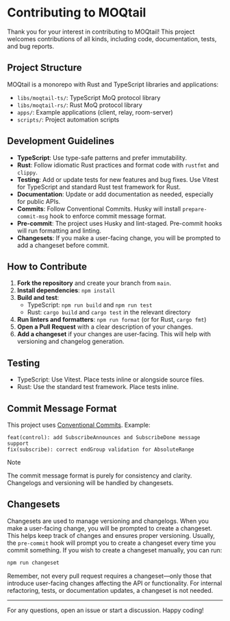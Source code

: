 # Contributing to MOQtail

Thank you for your interest in contributing to MOQtail! This project welcomes contributions of all kinds, including code, documentation, tests, and bug reports.

## Project Structure

MOQtail is a monorepo with Rust and TypeScript libraries and applications:

- `libs/moqtail-ts/`: TypeScript MoQ protocol library
- `libs/moqtail-rs/`: Rust MoQ protocol library
- `apps/`: Example applications (client, relay, room-server)
- `scripts/`: Project automation scripts

## Development Guidelines

- **TypeScript**: Use type-safe patterns and prefer immutability.
- **Rust**: Follow idiomatic Rust practices and format code with `rustfmt` and `clippy`.
- **Testing**: Add or update tests for new features and bug fixes. Use Vitest for TypeScript and standard Rust test framework for Rust.
- **Documentation**: Update or add documentation as needed, especially for public APIs.
- **Commits**: Follow Conventional Commits. Husky will install `prepare-commit-msg` hook to enforce commit message format.
- **Pre-commit**: The project uses Husky and lint-staged. Pre-commit hooks will run formatting and linting.
- **Changesets**: If you make a user-facing change, you will be prompted to add a changeset before commit.

## How to Contribute

1. **Fork the repository** and create your branch from `main`.
2. **Install dependencies**: `npm install`
3. **Build and test**:
   - TypeScript: `npm run build` and `npm run test`
   - Rust: `cargo build` and `cargo test` in the relevant directory
4. **Run linters and formatters**: `npm run format` (or for Rust, `cargo fmt`)
5. **Open a Pull Request** with a clear description of your changes.
6. **Add a changeset** if your changes are user-facing. This will help with versioning and changelog generation.

## Testing

- TypeScript: Use Vitest. Place tests inline or alongside source files.
- Rust: Use the standard test framework. Place tests inline.

## Commit Message Format

This project uses [Conventional Commits](https://www.conventionalcommits.org/). Example:

```
feat(control): add SubscribeAnnounces and SubscribeDone message support
fix(subscribe): correct endGroup validation for AbsoluteRange
```

> [!NOTE]
> The commit message format is purely for consistency and clarity. Changelogs and versioning will be handled by changesets.

## Changesets

Changesets are used to manage versioning and changelogs. When you make a user-facing change, you will be prompted to create a changeset. This helps keep track of changes and ensures proper versioning. Usually, the `pre-commit` hook will prompt you to create a changeset every time you commit something. If you wish to create a changeset manually, you can run:

```bash
npm run changeset
```

Remember, not every pull request requires a changeset—only those that introduce user-facing changes affecting the API or functionality. For internal refactoring, tests, or documentation updates, a changeset is not needed.

---

For any questions, open an issue or start a discussion. Happy coding!
